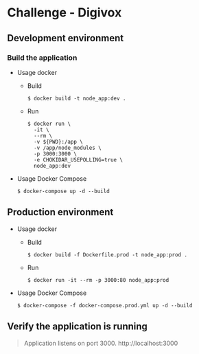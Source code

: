 # Challenge - Digivox

## Development environment

### Build the application

- Usage docker

    - Build

          $ docker build -t node_app:dev .

    - Run

          $ docker run \
            -it \
            --rm \
            -v ${PWD}:/app \
            -v /app/node_modules \
            -p 3000:3000 \
            -e CHOKIDAR_USEPOLLING=true \
            node_app:dev

- Usage Docker Compose

      $ docker-compose up -d --build

## Production environment

- Usage docker

    - Build

          $ docker build -f Dockerfile.prod -t node_app:prod .

    - Run

          $ docker run -it --rm -p 3000:80 node_app:prod

- Usage Docker Compose

      $ docker-compose -f docker-compose.prod.yml up -d --build

## Verify the application is running

> Application listens on port 3000.
> http://localhost:3000

